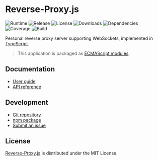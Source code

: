 # Reverse-Proxy.js
![Runtime](https://img.shields.io/node/v/@cedx/reverse-proxy.svg) ![Release](https://img.shields.io/npm/v/@cedx/reverse-proxy.svg) ![License](https://img.shields.io/npm/l/@cedx/reverse-proxy.svg) ![Downloads](https://img.shields.io/npm/dt/@cedx/reverse-proxy.svg) ![Dependencies](https://david-dm.org/cedx/reverse-proxy.js.svg) ![Coverage](https://coveralls.io/repos/github/cedx/reverse-proxy.js/badge.svg) ![Build](https://github.com/cedx/reverse-proxy.js/workflows/build/badge.svg)

Personal reverse proxy server supporting WebSockets, implemented in [TypeScript](https://www.typescriptlang.org).

> This application is packaged as [ECMAScript modules](https://nodejs.org/api/esm.html).

## Documentation
- [User guide](https://dev.belin.io/reverse-proxy.js)
- [API reference](https://dev.belin.io/reverse-proxy.js/api)

## Development
- [Git repository](https://github.com/cedx/reverse-proxy.js)
- [npm package](https://www.npmjs.com/package/@cedx/reverse-proxy)
- [Submit an issue](https://github.com/cedx/reverse-proxy.js/issues)

## License
[Reverse-Proxy.js](https://dev.belin.io/reverse-proxy.js) is distributed under the MIT License.
